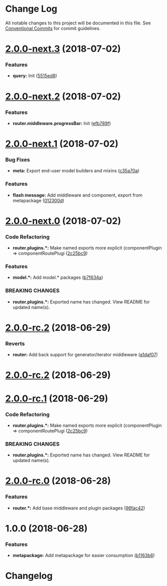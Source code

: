 # Change Log

All notable changes to this project will be documented in this file.
See [Conventional Commits](https://conventionalcommits.org) for commit guidelines.

  <a name="2.0.0-next.3"></a>
# [2.0.0-next.3](https://github.com/Profiscience/knockout-contrib/compare/@profiscience/knockout-contrib@2.0.0-next.2...@profiscience/knockout-contrib@2.0.0-next.3) (2018-07-02)


### Features

* **query:** Init ([5515ed8](https://github.com/Profiscience/knockout-contrib/commit/5515ed8))




  <a name="2.0.0-next.2"></a>
# [2.0.0-next.2](https://github.com/Profiscience/knockout-contrib/compare/@profiscience/knockout-contrib@2.0.0-next.1...@profiscience/knockout-contrib@2.0.0-next.2) (2018-07-02)


### Features

* **router.middleware.progressBar:** Init ([efb789f](https://github.com/Profiscience/knockout-contrib/commit/efb789f))




<a name="2.0.0-next.1"></a>
# [2.0.0-next.1](https://github.com/Profiscience/knockout-contrib/compare/@profiscience/knockout-contrib@2.0.0-next.0...@profiscience/knockout-contrib@2.0.0-next.1) (2018-07-02)


### Bug Fixes

* **meta:** Export end-user model builders and mixins ([c35a70a](https://github.com/Profiscience/knockout-contrib/commit/c35a70a))


### Features

* **flash message:** Add middleware and component, export from metapackage ([012300d](https://github.com/Profiscience/knockout-contrib/commit/012300d))




<a name="2.0.0-next.0"></a>
# [2.0.0-next.0](https://github.com/Profiscience/knockout-contrib/compare/@profiscience/knockout-contrib@2.0.0-rc.0...@profiscience/knockout-contrib@2.0.0-next.0) (2018-07-02)


### Code Refactoring

* **router.plugins.*:** Make named exports more explicit (componentPlugin => componentRoutePlugi ([2c25bc9](https://github.com/Profiscience/knockout-contrib/commit/2c25bc9))


### Features

* **model.*:** Add model.* packages ([b7f634a](https://github.com/Profiscience/knockout-contrib/commit/b7f634a))


### BREAKING CHANGES

* **router.plugins.*:** Exported name has changed. View README for updated name(s).




<a name="2.0.0-rc.2"></a>

# [2.0.0-rc.2](https://github.com/Profiscience/knockout-contrib/compare/@profiscience/knockout-contrib@2.0.0-rc.1...@profiscience/knockout-contrib@2.0.0-rc.2) (2018-06-29)

### Reverts

- **router:** Add back support for generator/iterator middleware ([a1daf07](https://github.com/Profiscience/knockout-contrib/commit/a1daf07))
<a name="2.0.0-rc.2"></a>

# [2.0.0-rc.2](https://github.com/Profiscience/knockout-contrib/compare/@profiscience/knockout-contrib@2.0.0-rc.0...@profiscience/knockout-contrib@2.0.0-rc.2) (2018-06-29)

<a name="2.0.0-rc.1"></a>

# [2.0.0-rc.1](https://github.com/Profiscience/knockout-contrib/compare/@profiscience/knockout-contrib@2.0.0-rc.0...@profiscience/knockout-contrib@2.0.0-rc.1) (2018-06-29)

### Code Refactoring

- **router.plugins.\*:** Make named exports more explicit (componentPlugin => componentRoutePlugi ([2c25bc9](https://github.com/Profiscience/knockout-contrib/commit/2c25bc9))

### BREAKING CHANGES

- **router.plugins.\*:** Exported name has changed. View README for updated name(s).

<a name="2.0.0-rc.0"></a>

# [2.0.0-rc.0](https://github.com/Profiscience/knockout-contrib/compare/@profiscience/knockout-contrib@1.0.0...@profiscience/knockout-contrib@2.0.0-rc.0) (2018-06-28)

### Features

- **router.\*:** Add base middleware and plugin packages ([96fac42](https://github.com/Profiscience/knockout-contrib/commit/96fac42))

<a name="1.0.0"></a>

# 1.0.0 (2018-06-28)

### Features

- **metapackage:** Add metapackage for easier consumption ([b1163b8](https://github.com/Profiscience/knockout-contrib/commit/b1163b8))

# Changelog
